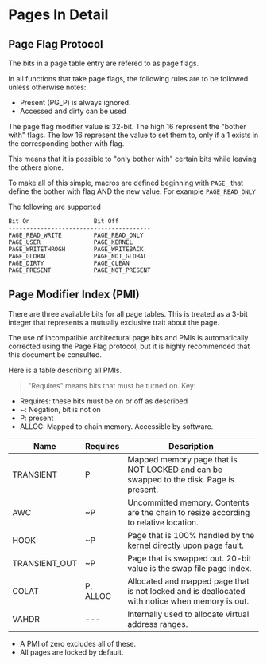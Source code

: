 # Pages In Detail

## Page Flag Protocol

The bits in a page table entry are refered to as page flags.

In all functions that take page flags, the following rules are to be followed unless otherwise notes:
- Present (PG_P) is always ignored.
- Accessed and dirty can be used

The page flag modifier value is 32-bit. The high 16 represent the "bother with" flags. The low 16 represent the value to set them to, only if a 1 exists in the corresponding bother with flag.

This means that it is possible to "only bother with" certain bits while leaving the others alone.

To make all of this simple, macros are defined beginning with `PAGE_` that define the bother with flag AND the new value. For example `PAGE_READ_ONLY`

The following are supported
```
Bit On                  Bit Off
----------------------------------------
PAGE_READ_WRITE         PAGE_READ_ONLY
PAGE_USER               PAGE_KERNEL
PAGE_WRITETHROGH        PAGE_WRITEBACK
PAGE_GLOBAL             PAGE_NOT_GLOBAL
PAGE_DIRTY              PAGE_CLEAN
PAGE_PRESENT            PAGE_NOT_PRESENT
```

## Page Modifier Index (PMI)

There are three available bits for all page tables. This is treated as a 3-bit integer that represents a mutually exclusive trait about the page.

The use of incompatible architectural page bits and PMIs is automatically corrected using the Page Flag protocol, but it is highly recommended that this document be consulted.

Here is a table describing all PMIs.

> "Requires" means bits that must be turned on.
Key:
- Requires: these bits must be on or off as described
- ~: Negation, bit is not on
- P: present
- ALLOC: Mapped to chain memory. Accessible by software.

|Name           |Requires       | Description
-|-|-
TRANSIENT       |P              | Mapped memory page that is NOT LOCKED and can be swapped to the disk. Page is present.
AWC             |~P             | Uncommitted memory. Contents are the chain to resize according to relative location.
HOOK            |~P             | Page that is 100% handled by the kernel directly upon page fault.
TRANSIENT_OUT   |~P             | Page that is swapped out. 20-bit value is the swap file page index.
COLAT           |P, ALLOC       | Allocated and mapped page that is not locked and is deallocated with notice when memory is out.
VAHDR           | --- | Internally used to allocate virtual address ranges.

- A PMI of zero excludes all of these.
- All pages are locked by default.


